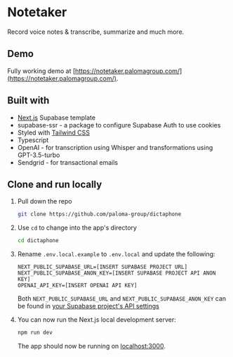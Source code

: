 # Notetaker

Record voice notes & transcribe, summarize and much more.

## Demo

Fully working demo at [https://notetaker.palomagroup.com/](https://notetaker.palomagroup.com/).

## Built with

- [Next.js](https://nextjs.org) Supabase template
- supabase-ssr - a package to configure Supabase Auth to use cookies
- Styled with [Tailwind CSS](https://tailwindcss.com)
- Typescript
- OpenAI - for transcription using Whisper and transformations using GPT-3.5-turbo
- Sendgrid - for transactional emails

## Clone and run locally

1. Pull down the repo

   ```bash
   git clone https://github.com/paloma-group/dictaphone
   ```

2. Use `cd` to change into the app's directory

   ```bash
   cd dictaphone
   ```

3. Rename `.env.local.example` to `.env.local` and update the following:

   ```
   NEXT_PUBLIC_SUPABASE_URL=[INSERT SUPABASE PROJECT URL]
   NEXT_PUBLIC_SUPABASE_ANON_KEY=[INSERT SUPABASE PROJECT API ANON KEY]
   OPENAI_API_KEY=[INSERT OPENAI API KEY]
   ```

   Both `NEXT_PUBLIC_SUPABASE_URL` and `NEXT_PUBLIC_SUPABASE_ANON_KEY` can be found in [your Supabase project's API settings](https://app.supabase.com/project/_/settings/api)

4. You can now run the Next.js local development server:

   ```bash
   npm run dev
   ```

   The app should now be running on [localhost:3000](http://localhost:3000/).
